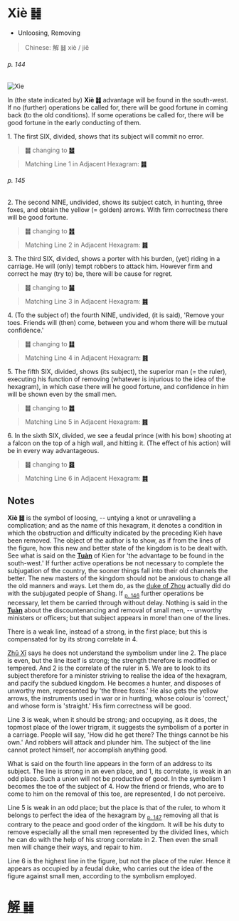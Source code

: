 # Xiè ䷧

* Unloosing, Removing

> Chinese: 解 ䷧ xiè / jiě

###### p. 144

![Xie](https://88o.io/wp-content/uploads/2018/09/40-e8a7a3xie.jpg)

In (the state indicated by) **Xiè ䷧** advantage will be found in the south-west.
If no (further) operations be called for, there will be good fortune in coming back (to the old conditions).
If some operations be called for, there will be good fortune in the early conducting of them.

1.<a name="40.1"></a> The first SIX, divided, shows that its subject will commit no error.

> **䷧** changing to [**䷵**](e5bd92e5a6b9guimei.md)

> Matching Line 1 in Adjacent Hexagram: [**䷦**](e8b987jian.md#39.1)

###### p. 145

2.<a name="40.2"></a> The second NINE, undivided, shows its subject catch, in hunting, three foxes, and obtain the yellow (= golden) arrows. With firm correctness there will be good fortune.

> **䷧** changing to [**䷏**](e8b1abyu.md)

> Matching Line 2 in Adjacent Hexagram: [**䷦**](e8b987jian.md#39.2)

3.<a name="40.3"></a> The third SIX, divided, shows a porter with his burden, (yet) riding in a carriage. He will (only) tempt robbers to attack him. However firm and correct he may (try to) be, there will be cause for regret.

> **䷧** changing to [**䷟**](e68192heng.md)

> Matching Line 3 in Adjacent Hexagram: [**䷦**](e8b987jian.md#39.3)

4.<a name="40.4"></a> (To the subject of) the fourth NINE, undivided, (it is said), 'Remove your toes. Friends will (then) come, between you and whom there will be mutual confidence.'

> **䷧** changing to [**䷆**](e5b888shi.md)

> Matching Line 4 in Adjacent Hexagram: [**䷦**](e8b987jian.md#39.4)

5.<a name="40.5"></a> The fifth SIX, divided, shows (its subject), the superior man (= the ruler),
executing his function of removing (whatever is injurious to the idea of the hexagram), in which case there will he good fortune, and confidence in him will be shown even by the small men.

> **䷧** changing to [**䷮**](e59bb0kun.md)

> Matching Line 5 in Adjacent Hexagram: [**䷦**](e8b987jian.md#39.5)

6.<a name="40.6"></a> In the sixth SIX, divided, we see a feudal prince (with his bow) shooting at a falcon on the top of a high wall, and hitting it. (The effect of his action) will be in every way advantageous.

> **䷧** changing to [**䷿**](e69caae6b58eweiji.md)

> Matching Line 6 in Adjacent Hexagram: [**䷦**](e8b987jian.md#39.6)

## Notes

**Xiè ䷧** is the symbol of loosing, -- untying a knot or unravelling a complication; and as the name of this hexagram, it denotes a condition in which the obstruction and difficulty indicated by the preceding Kieh have been removed. The object of the author is to show, as if from the lines of the figure, how this new and better state of the kingdom is to be dealt with. See what is said on the [**Tuàn**](https://en.wikipedia.org/wiki/Ten_Wings) of Kien for 'the advantage to be found in the south-west.' If further active operations be not necessary to complete the subjugation of the country, the sooner things fall into their old channels the better. The new masters of the kingdom should not be anxious to change all the old manners and ways. Let them do, as the [duke of Zhou](https://en.wikipedia.org/wiki/Duke_of_Zhou) actually did do with the subjugated people of Shang. If <sub>[p. 146](e68d9fsun.md#p-146)</sub> further operations be necessary, let them be carried through without delay. Nothing is said in the [**Tuàn**](https://en.wikipedia.org/wiki/Ten_Wings) about the discountenancing and removal of small men, -- unworthy ministers or officers; but that subject appears in more! than one of the lines.

There is a weak line, instead of a strong, in the first place; but this is compensated for by its strong correlate in 4.

[Zhū Xī](https://en.wikipedia.org/wiki/Zhu_Xi) says he does not understand the symbolism under line 2. The place is even, but the line itself is strong; the strength therefore is modified or tempered. And 2 is the correlate of the ruler in 5. We are to look to its subject therefore for a minister striving to realise the idea of the hexagram, and pacify the subdued kingdom. He becomes a hunter, and disposes of unworthy men, represented by 'the three foxes.' He also gets the yellow arrows, the instruments used in war or in hunting, whose colour is 'correct,' and whose form is 'straight.' His firm correctness will be good.

Line 3 is weak, when it should be strong; and occupying, as it does, the topmost place of the lower trigram, it suggests the symbolism of a porter in a carriage. People will say, 'How did he get there? The things cannot be his own.' And robbers will attack and plunder him. The subject of the line cannot protect himself, nor accomplish anything good.

What is said on the fourth line appears in the form of an address to its subject. The line is strong in an even place, and 1, its correlate, is weak in an odd place. Such a union will not be productive of good. In the symbolism 1 becomes the toe of the subject of 4. How the friend or friends, who are to come to him on the removal of this toe, are represented, I do not perceive.

Line 5 is weak in an odd place; but the place is that of the ruler, to whom it belongs to perfect the idea of the hexagram by <sub>[p. 147](e68d9fsun.md#p-147)</sub> removing all that is contrary to the peace and good order of the kingdom. It will be his duty to remove especially all the small men represented by the divided lines, which he can do with the help of his strong correlate in 2. Then even the small men will change their ways, and repair to him.

Line 6 is the highest line in the figure, but not the place of the ruler. Hence it appears as occupied by a feudal duke, who carries out the idea of the figure against small men, according to the symbolism employed.

# [解 ䷧](e8a7a3xie_cn.md)
